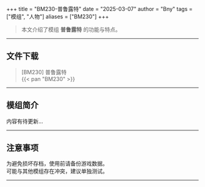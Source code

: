+++
title = "BM230-普鲁露特"
date = "2025-03-07"
author = "Bny"
tags = ["模组", "人物"]
aliases = ["BM230"]
+++

> 本文介绍了模组 **普鲁露特** 的功能与特点。

---

## 文件下载

> [BM230] 普鲁露特  
{{< pan "BM230" >}}  

---

## 模组简介

>  
内容有待更新...  

---

## 注意事项

>  
为避免损坏存档，使用前请备份游戏数据。  
可能与其他模组存在冲突，建议单独测试。  

---

